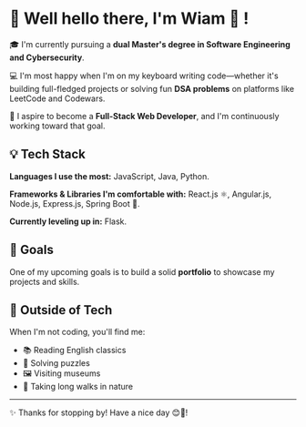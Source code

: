 # 👋 Well hello there, I'm Wiam 🥰 !

🎓 I'm currently pursuing a **dual Master's degree in Software Engineering and Cybersecurity**.

💻 I'm most happy when I'm on my keyboard writing code—whether it's building full-fledged projects or solving fun **DSA problems** on platforms like LeetCode and Codewars.

🚀 I aspire to become a **Full-Stack Web Developer**, and I'm continuously working toward that goal.

## 💡 Tech Stack

**Languages I use the most:** JavaScript, Java, Python.

**Frameworks & Libraries I'm comfortable with:** React.js ⚛️, Angular.js, Node.js, Express.js, Spring Boot 🌱.

**Currently leveling up in:** Flask.

## 🌱 Goals
One of my upcoming goals is to build a solid **portfolio** to showcase my projects and skills.

## 🎨 Outside of Tech

When I'm not coding, you'll find me:
- 📚 Reading English classics  
- 🧩 Solving puzzles  
- 🖼️ Visiting museums  
- 🌿 Taking long walks in nature

---

✨ Thanks for stopping by! Have a nice day 😊🧡!
